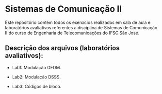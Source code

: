 # Sistemas de Comunicação II

Este repositório contém todos os exercícios realizados em sala de aula e laboratórios avaliativos referentes a disciplina de Sistemas de Comunicação II do curso de Engenharia de Telecomunicações do IFSC São José.

## Descrição dos arquivos (laboratórios avaliativos):

* Lab1: Modulação OFDM.

* Lab2: Modulação DSSS.

* Lab3: Códigos de bloco.
